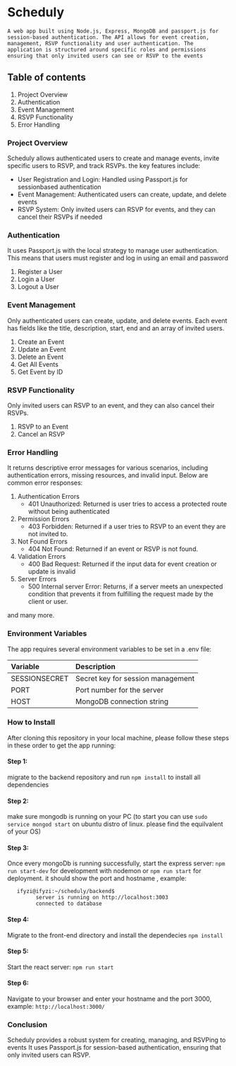# Scheduly
``A web app built using Node.js, Express, MongoDB and passport.js for session-based authentication.
The API allows for event creation, management, RSVP functionality and user authentication.
The application is structured around specific roles and permissions ensuring that only invited users
can see or RSVP to the events``

## Table of contents

1. Project Overview
2. Authentication
3. Event Management
4. RSVP Functionality
5. Error Handling

### Project Overview

Scheduly allows authenticated users to  create and manage events, invite specific
users to RSVP, and track RSVPs. the key features include:
* User Registration and Login: Handled using Passport.js for sessionbased authentication
* Event Management: Authenticated users can create, update, and delete events
* RSVP System: Only invited users can RSVP for events, and they can cancel their RSVPs if needed

### Authentication

It uses Passport.js with the local strategy to manage user authentication.
This means that users must register and log in using an email and password
1. Register a User
2. Login a User
3. Logout a User

### Event Management

Only authenticated users can create, update, and delete events. Each event has
fields like the title, description, start, end and an array of invited users.
1. Create an Event
2. Update an Event
3. Delete an Event
4. Get All Events
5. Get Event by ID

### RSVP Functionality

Only invited users can RSVP to an event, and they can also cancel their RSVPs.
1. RSVP to an Event
2. Cancel an RSVP

### Error Handling

It returns descriptive error messages for various scenarios, including
authentication errors, missing resources, and invalid input. Below are common
error responses:
1. Authentication Errors
   * 401 Unauthorized: Returned is user tries to access a protected route without being authenticated
2. Permission Errors
   * 403 Forbidden: Returned if a user tries to RSVP to an event they are not invited to.
3. Not Found Errors
   * 404 Not Found: Returned if an event or RSVP is not found.
4. Validation Errors
   * 400 Bad Request: Returned if the input data for event creation or update is invalid
5. Server Errors
   * 500 Internal server Error: Returns, if a server meets an unexpected condition
     that prevents it from fulfilling the request made by the client or user.

and many more.

### Environment Variables

The app requires several environment variables to be set in a .env file:

| Variable| Description |
|:-|:-|
| SESSIONSECRET | Secret key for session management |
| PORT | Port number for the server |
| HOST | MongoDB connection string |

### How to Install

After cloning this repository in your local machine, please follow these steps in these order to get the app running:

#### Step 1:
migrate to the backend repository and run ```npm install``` to install all dependencies

#### Step 2:
make sure mongodb is running on your PC (to start you can use ```sudo service mongod start``` on ubuntu distro of linux. please find the equilvalent of your OS)

#### Step 3:
Once every mongoDb is running successfully, start the express server: ```npm run start-dev``` for development with nodemon or ```npm run start``` for deployment. it should show the port and hostname , example:
```
   ifyzi@ifyzi:~/scheduly/backend$
         server is running on http://localhost:3003
         connected to database
```

#### Step 4:
Migrate to the front-end directory and install the dependecies
```npm install```

#### Step 5:
Start the react server:
```npm run start```

#### Step 6:
Navigate to your browser and enter your hostname and the port 3000, example:
```http://localhost:3000/```

### Conclusion
Scheduly provides a robust system for creating, managing, and RSVPing to events
It uses Passport.js for session-based authentication, ensuring that only invited users
can RSVP.
